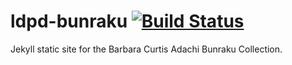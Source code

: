 # ldpd-bunraku [![Build Status](https://travis-ci.org/cul/ldpd-bunraku.svg?branch=master)](https://travis-ci.org/cul/ldpd-bunraku)
Jekyll static site for the Barbara Curtis Adachi Bunraku Collection.
